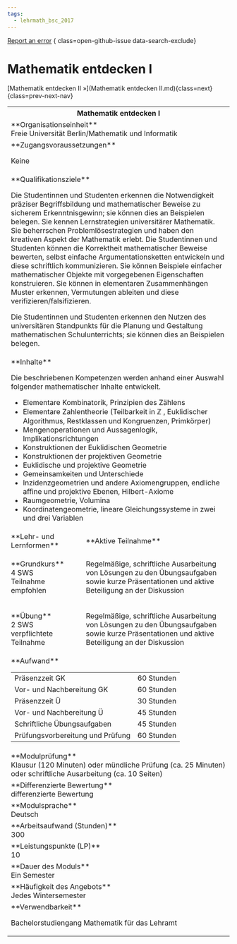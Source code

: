 ```yaml
---
tags:
  - lehrmath_bsc_2017
---
```

[Report an error](https://github.com/SGSSGene/FUB-SUP/issues/new?title=Error%20in%20%22Mathematik%20entdecken%20I%22&body=There%20seems%20to%20be%20an%20error%20in%20module%20%22Mathematik%20entdecken%20I%22%2E%0A%0A%3CDescribe%20here%20a%20slightly%20more%20detailed%20description%20of%20what%20is%20wrong%3E&labels=bug)
{ class=open-github-issue data-search-exclude}

# Mathematik entdecken I


[Mathematik entdecken II »](Mathematik entdecken II.md){class=next}
{class=prev-next-nav}

<table markdown id="moduledesc">
<tr markdown class="moduledesc_head"><th colspan="2">Mathematik entdecken I </th></tr>
<tr markdown><td colspan="2">**Organisationseinheit**   <br>Freie Universität Berlin/Mathematik und Informatik</td></tr>


<tr markdown><td colspan="2">**Zugangsvoraussetzungen** <br>

Keine


</td></tr>
<tr markdown><td colspan="2">**Qualifikationsziele**    <br>

Die Studentinnen und Studenten erkennen die Notwendigkeit präziser
Begriffsbildung und mathematischer Beweise zu sicherem Erkenntnisgewinn; sie
können dies an Beispielen belegen. Sie kennen Lernstrategien universitärer
Mathematik. Sie beherrschen Problemlösestrategien und haben den kreativen
Aspekt der Mathematik erlebt. Die Studentinnen und Studenten können die
Korrektheit mathematischer Beweise bewerten, selbst einfache
Argumentationsketten entwickeln und diese schriftlich kommunizieren. Sie
können Beispiele einfacher mathematischer Objekte mit vorgegebenen
Eigenschaften konstruieren. Sie können in elementaren Zusammenhängen Muster
erkennen, Vermutungen ableiten und diese verifizieren/falsifizieren.

Die Studentinnen und Studenten erkennen den Nutzen des universitären
Standpunkts für die Planung und Gestaltung mathematischen Schulunterrichts;
sie können dies an Beispielen belegen.


</td></tr>
<tr markdown><td colspan="2">**Inhalte**                <br>

Die beschriebenen Kompetenzen werden anhand einer Auswahl folgender
mathematischer Inhalte entwickelt.

- Elementare Kombinatorik, Prinzipien des Zählens
- Elementare Zahlentheorie (Teilbarkeit in ℤ , Euklidischer Algorithmus,
  Restklassen und Kongruenzen, Primkörper)
- Mengenoperationen und Aussagenlogik, Implikationsrichtungen
- Konstruktionen der Euklidischen Geometrie
- Konstruktionen der projektiven Geometrie
- Euklidische und projektive Geometrie
- Gemeinsamkeiten und Unterschiede
- Inzidenzgeometrien und andere Axiomengruppen, endliche affine und
  projektive Ebenen, Hilbert-Axiome
- Raumgeometrie, Volumina
- Koordinatengeometrie, lineare Gleichungssysteme in zwei und drei Variablen


</td></tr>

<tr markdown><td>**Lehr- und Lernformen**</td><td>**Aktive Teilnahme**</td></tr>
<tr markdown><td> **Grundkurs** <br>4 SWS <br> Teilnahme empfohlen</td><td>

Regelmäßige, schriftliche Ausarbeitung von Lösungen zu den Übungsaufgaben sowie kurze Präsentationen und aktive Beteiligung an der Diskussion
</td></tr>
<tr markdown><td> **Übung** <br>2 SWS <br> verpflichtete Teilnahme</td><td>

Regelmäßige, schriftliche Ausarbeitung von Lösungen zu den Übungsaufgaben sowie kurze Präsentationen und aktive Beteiligung an der Diskussion
</td></tr>
<tr markdown><td colspan="2">**Aufwand**                <br>
<table class="aufwand_table">
<tr><td>Präsenzzeit GK</td><td>60 Stunden</td></tr>
<tr><td>Vor- und Nachbereitung GK</td><td>60 Stunden</td></tr>
<tr><td>Präsenzzeit Ü</td><td>30 Stunden</td></tr>
<tr><td>Vor- und Nachbereitung Ü</td><td>45 Stunden</td></tr>
<tr><td>Schriftliche Übungsaufgaben</td><td>45 Stunden</td></tr>
<tr><td>Prüfungsvorbereitung und Prüfung</td><td>60 Stunden</td></tr>
</table>

</td></tr>
<tr markdown><td colspan="2">**Modulprüfung**             <br>Klausur (120 Minuten) oder mündliche Prüfung (ca. 25 Minuten) oder
schriftliche Ausarbeitung (ca. 10 Seiten)


</td></tr>
<tr markdown><td colspan="2">**Differenzierte Bewertung** <br>differenzierte Bewertung

</td></tr>
<tr markdown><td colspan="2">**Modulsprache**             <br>Deutsch</td></tr>
<tr markdown><td colspan="2">**Arbeitsaufwand (Stunden)** <br>300</td></tr>
<tr markdown><td colspan="2">**Leistungspunkte (LP)**     <br>10</td></tr>
<tr markdown><td colspan="2">**Dauer des Moduls**         <br>Ein Semester</td></tr>
<tr markdown><td colspan="2">**Häufigkeit des Angebots**  <br>Jedes Wintersemester</td></tr>
<tr markdown><td colspan="2">**Verwendbarkeit**           <br>

Bachelorstudiengang Mathematik für das Lehramt


</td></tr>


</table>
